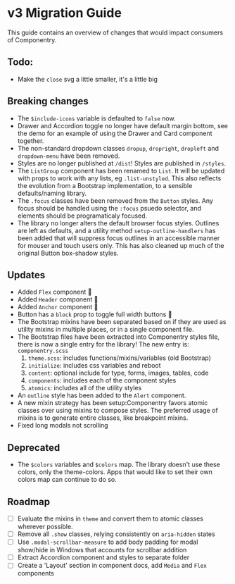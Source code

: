 # v3 Migration Guide

This guide contains an overview of changes that would impact consumers of
Componentry.

## Todo:

- Make the `close` svg a little smaller, it's a little big

## Breaking changes

- The `$include-icons` variable is defaulted to `false` now.
- Drawer and Accordion toggle no longer have default margin bottom, see the demo
  for an example of using the Drawer and Card component together.
- The non-standard dropdown classes `dropup`, `dropright`, `dropleft` and
  `dropdown-menu` have been removed.
- Styles are no longer published at `/dist`! Styles are published in `/styles`.
- The `ListGroup` component has been renamed to `List`. It will be updated with
  props to work with any lists, eg `.list-unstyled`. This also reflects the
  evolution from a Bootstrap implementation, to a sensible defaults/naming
  library.
- The `.focus` classes have been removed from the `Button` styles. Any focus
  should be handled using the `:focus` psuedo selector, and elements should be
  programaticaly focused.
- The library no longer alters the default browser focus styles. Outlines are
  left as defaults, and a utility method `setup-outline-handlers` has been added
  that will suppress focus outlines in an accessible manner for mouser and touch
  users only. This has also cleaned up much of the original Button box-shadow
  styles.

## Updates

- Added `Flex` component 💖
- Added `Header` component 💖
- Added `Anchor` component 💖
- Button has a `block` prop to toggle full width buttons 🎉
- The Bootstrap mixins have been separated based on if they are used as utility
  mixins in multiple places, or in a single component file.
- The Bootstrap files have been extracted into Componentry styles file, there is
  now a single entry for the library! The new entry is: `componentry.scss`
  1.  `theme.scss`: includes functions/mixins/variables (old Bootstrap)
  1.  `initialize`: includes css variables and reboot
  1.  `content`: optional include for type, forms, images, tables, code
  1.  `components`: includes each of the component styles
  1.  `atomics`: includes all of the utility styles
- An `outline` style has been added to the `Alert` component.
- A new mixin strategy has been setup:Componentry favors atomic classes over
  using mixins to compose styles. The preferred usage of mixins is to generate
  entire classes, like breakpoint mixins.
- Fixed long modals not scrolling

## Deprecated

- The `$colors` variables and `$colors` map. The library doesn't use these
  colors, only the theme-colors. Apps that would like to set their own colors
  map can continue to do so.

## Roadmap

- [ ] Evaluate the mixins in `theme` and convert them to atomic classes wherever
      possible.
- [ ] Remove all `.show` classes, relying consistently on `aria-hidden` states
- [ ] Use `.modal-scrollbar-measure` to add body padding for modal show/hide in
      Windows that accounts for scrollbar addition
- [ ] Extract Accordion component and styles to separate folder
- [ ] Create a 'Layout' section in component docs, add `Media` and `Flex`
      components
